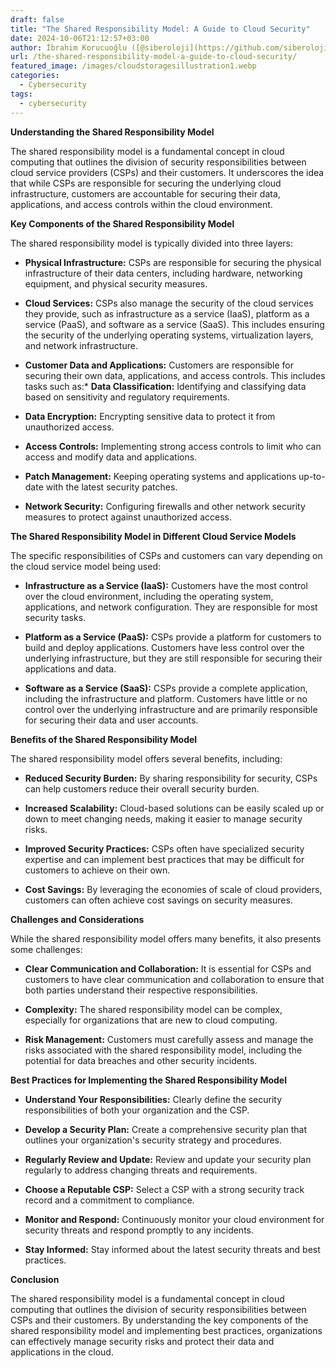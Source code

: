 ```yaml
---
draft: false
title: "The Shared Responsibility Model: A Guide to Cloud Security"
date: 2024-10-06T21:12:57+03:00
author: İbrahim Korucuoğlu ([@siberoloji](https://github.com/siberoloji))
url: /the-shared-responsibility-model-a-guide-to-cloud-security/
featured_image: /images/cloudstoragesillustration1.webp
categories:
  - Cybersecurity
tags:
  - cybersecurity
---
```



**Understanding the Shared Responsibility Model**



The shared responsibility model is a fundamental concept in cloud computing that outlines the division of security responsibilities between cloud service providers (CSPs) and their customers. It underscores the idea that while CSPs are responsible for securing the underlying cloud infrastructure, customers are accountable for securing their data, applications, and access controls within the cloud environment.



**Key Components of the Shared Responsibility Model**



The shared responsibility model is typically divided into three layers:


* **Physical Infrastructure:** CSPs are responsible for securing the physical infrastructure of their data centers, including hardware, networking equipment, and physical security measures.

* **Cloud Services:** CSPs also manage the security of the cloud services they provide, such as infrastructure as a service (IaaS), platform as a service (PaaS), and software as a service (SaaS). This includes ensuring the security of the underlying operating systems, virtualization layers, and network infrastructure.

* **Customer Data and Applications:** Customers are responsible for securing their own data, applications, and access controls. This includes tasks such as:* **Data Classification:** Identifying and classifying data based on sensitivity and regulatory requirements.

* **Data Encryption:** Encrypting sensitive data to protect it from unauthorized access.

* **Access Controls:** Implementing strong access controls to limit who can access and modify data and applications.

* **Patch Management:** Keeping operating systems and applications up-to-date with the latest security patches.

* **Network Security:** Configuring firewalls and other network security measures to protect against unauthorized access.






**The Shared Responsibility Model in Different Cloud Service Models**



The specific responsibilities of CSPs and customers can vary depending on the cloud service model being used:


* **Infrastructure as a Service (IaaS):** Customers have the most control over the cloud environment, including the operating system, applications, and network configuration. They are responsible for most security tasks.

* **Platform as a Service (PaaS):** CSPs provide a platform for customers to build and deploy applications. Customers have less control over the underlying infrastructure, but they are still responsible for securing their applications and data.

* **Software as a Service (SaaS):** CSPs provide a complete application, including the infrastructure and platform. Customers have little or no control over the underlying infrastructure and are primarily responsible for securing their data and user accounts.




**Benefits of the Shared Responsibility Model**



The shared responsibility model offers several benefits, including:


* **Reduced Security Burden:** By sharing responsibility for security, CSPs can help customers reduce their overall security burden.

* **Increased Scalability:** Cloud-based solutions can be easily scaled up or down to meet changing needs, making it easier to manage security risks.

* **Improved Security Practices:** CSPs often have specialized security expertise and can implement best practices that may be difficult for customers to achieve on their own.

* **Cost Savings:** By leveraging the economies of scale of cloud providers, customers can often achieve cost savings on security measures.




**Challenges and Considerations**



While the shared responsibility model offers many benefits, it also presents some challenges:


* **Clear Communication and Collaboration:** It is essential for CSPs and customers to have clear communication and collaboration to ensure that both parties understand their respective responsibilities.

* **Complexity:** The shared responsibility model can be complex, especially for organizations that are new to cloud computing.

* **Risk Management:** Customers must carefully assess and manage the risks associated with the shared responsibility model, including the potential for data breaches and other security incidents.




**Best Practices for Implementing the Shared Responsibility Model**


* **Understand Your Responsibilities:** Clearly define the security responsibilities of both your organization and the CSP.

* **Develop a Security Plan:** Create a comprehensive security plan that outlines your organization's security strategy and procedures.

* **Regularly Review and Update:** Review and update your security plan regularly to address changing threats and requirements.

* **Choose a Reputable CSP:** Select a CSP with a strong security track record and a commitment to compliance.

* **Monitor and Respond:** Continuously monitor your cloud environment for security threats and respond promptly to any incidents.

* **Stay Informed:** Stay informed about the latest security threats and best practices.




**Conclusion**



The shared responsibility model is a fundamental concept in cloud computing that outlines the division of security responsibilities between CSPs and their customers. By understanding the key components of the shared responsibility model and implementing best practices, organizations can effectively manage security risks and protect their data and applications in the cloud.
